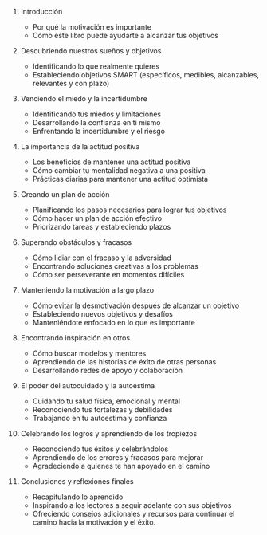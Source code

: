 1. Introducción
   - Por qué la motivación es importante
   - Cómo este libro puede ayudarte a alcanzar tus objetivos

2. Descubriendo nuestros sueños y objetivos
   - Identificando lo que realmente quieres
   - Estableciendo objetivos SMART (específicos, medibles, alcanzables, relevantes y con plazo)

3. Venciendo el miedo y la incertidumbre
   - Identificando tus miedos y limitaciones
   - Desarrollando la confianza en ti mismo
   - Enfrentando la incertidumbre y el riesgo

4. La importancia de la actitud positiva
   - Los beneficios de mantener una actitud positiva
   - Cómo cambiar tu mentalidad negativa a una positiva
   - Prácticas diarias para mantener una actitud optimista

5. Creando un plan de acción
   - Planificando los pasos necesarios para lograr tus objetivos
   - Cómo hacer un plan de acción efectivo
   - Priorizando tareas y estableciendo plazos

6. Superando obstáculos y fracasos
   - Cómo lidiar con el fracaso y la adversidad
   - Encontrando soluciones creativas a los problemas
   - Cómo ser perseverante en momentos difíciles

7. Manteniendo la motivación a largo plazo
   - Cómo evitar la desmotivación después de alcanzar un objetivo
   - Estableciendo nuevos objetivos y desafíos
   - Manteniéndote enfocado en lo que es importante

8. Encontrando inspiración en otros
   - Cómo buscar modelos y mentores
   - Aprendiendo de las historias de éxito de otras personas
   - Desarrollando redes de apoyo y colaboración

9. El poder del autocuidado y la autoestima
   - Cuidando tu salud física, emocional y mental
   - Reconociendo tus fortalezas y debilidades
   - Trabajando en tu autoestima y confianza

10. Celebrando los logros y aprendiendo de los tropiezos
    - Reconociendo tus éxitos y celebrándolos
    - Aprendiendo de los errores y fracasos para mejorar
    - Agradeciendo a quienes te han apoyado en el camino

11. Conclusiones y reflexiones finales
    - Recapitulando lo aprendido
    - Inspirando a los lectores a seguir adelante con sus objetivos
    - Ofreciendo consejos adicionales y recursos para continuar el camino hacia la motivación y el éxito.